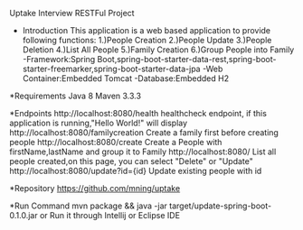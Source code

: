 Uptake Interview RESTFul Project
* Introduction
This application is a web based application to provide following functions:
    1.)People Creation
    2.)People Update
    3.)People Deletion
    4.)List All People
    5.)Family Creation
    6.)Group People into Family
-Framework:Spring Boot,spring-boot-starter-data-rest,spring-boot-starter-freemarker,spring-boot-starter-data-jpa
-Web Container:Embedded Tomcat
-Database:Embedded H2

*Requirements
Java 8
Maven 3.3.3

*Endpoints
http://localhost:8080/health
healthcheck endpoint, if this application is running,"Hello World!" will display
http://localhost:8080/familycreation
Create a family first before creating people
http://localhost:8080/create
Create a People with firstName,lastName and group it to Family
http://localhost:8080/
List all people created,on this page, you can select "Delete" or "Update"
http://localhost:8080/update?id={id}
Update existing people with id

*Repository
https://github.com/mning/uptake

*Run Command
mvn package && java -jar target/update-spring-boot-0.1.0.jar
or
Run it through Intellij or Eclipse IDE

